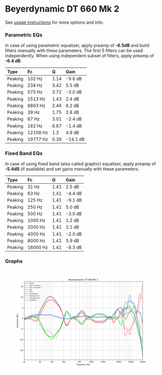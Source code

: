 # Beyerdynamic DT 660 Mk 2
See [usage instructions](https://github.com/jaakkopasanen/AutoEq#usage) for more options and info.

### Parametric EQs
In case of using parametric equalizer, apply preamp of **-6.5dB** and build filters manually
with these parameters. The first 5 filters can be used independently.
When using independent subset of filters, apply preamp of **-6.4 dB**.

| Type    | Fc       |    Q | Gain     |
|:--------|:---------|:-----|:---------|
| Peaking | 102 Hz   | 1.14 | -9.6 dB  |
| Peaking | 238 Hz   | 3.42 | 5.5 dB   |
| Peaking | 575 Hz   | 3.72 | -3.0 dB  |
| Peaking | 1513 Hz  | 1.43 | 2.4 dB   |
| Peaking | 8863 Hz  | 2.46 | 6.2 dB   |
| Peaking | 39 Hz    | 1.75 | 2.8 dB   |
| Peaking | 67 Hz    | 3.01 | -2.4 dB  |
| Peaking | 162 Hz   | 6.67 | -1.4 dB  |
| Peaking | 12108 Hz | 1.3  | 4.9 dB   |
| Peaking | 19777 Hz | 0.36 | -14.1 dB |

### Fixed Band EQs
In case of using fixed band (also called graphic) equalizer, apply preamp of **-5.4dB**
(if available) and set gains manually with these parameters.

| Type    | Fc       |    Q | Gain    |
|:--------|:---------|:-----|:--------|
| Peaking | 31 Hz    | 1.41 | 2.5 dB  |
| Peaking | 63 Hz    | 1.41 | -4.4 dB |
| Peaking | 125 Hz   | 1.41 | -9.1 dB |
| Peaking | 250 Hz   | 1.41 | 5.0 dB  |
| Peaking | 500 Hz   | 1.41 | -3.0 dB |
| Peaking | 1000 Hz  | 1.41 | 1.2 dB  |
| Peaking | 2000 Hz  | 1.41 | 2.1 dB  |
| Peaking | 4000 Hz  | 1.41 | -2.0 dB |
| Peaking | 8000 Hz  | 1.41 | 5.9 dB  |
| Peaking | 16000 Hz | 1.41 | -8.3 dB |

### Graphs
![](./Beyerdynamic%20DT%20660%20Mk%202.png)
